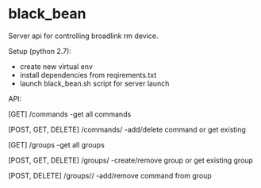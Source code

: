 # black_bean
Server api for controlling broadlink rm device.

Setup (python 2.7):
- create new virtual env
- install dependencies from reqirements.txt
- launch black_bean.sh script for server launch 


API:

[GET]
/commands -get all commands

[POST, GET, DELETE]
/commands/<name> -add/delete command or get existing
  
[GET]
/groups -get all groups

[POST, GET, DELETE]
/groups/<name> -create/remove group or get existing group

[POST, DELETE]
/groups/<name>/<command> -add/remove command from group



